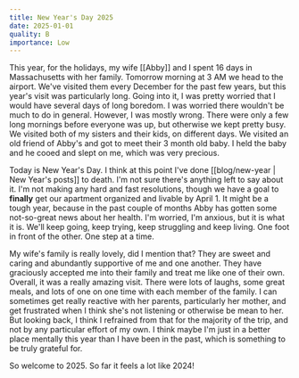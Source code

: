 ```yaml
---
title: New Year's Day 2025
date: 2025-01-01
quality: B
importance: Low
---
```

This year, for the holidays, my wife [[Abby]] and I spent 16 days in Massachusetts with her family. Tomorrow morning at 3 AM we head to the airport. We've visited them every December for the past few years, but this year's visit was particularly long. Going into it, I was pretty worried that I would have several days of long boredom. I was worried there wouldn't be much to do in general. However, I was mostly wrong. There were only a few long mornings before everyone was up, but otherwise we kept pretty busy. We visited both of my sisters and their kids, on different days. We visited an old friend of Abby's and got to meet their 3 month old baby. I held the baby and he cooed and slept on me, which was very precious.

Today is New Year's Day. I think at this point I've done [[blog/new-year | New Year's posts]] to death. I'm not sure there's anything left to say about it. I'm not making any hard and fast resolutions, though we have a goal to **finally** get our apartment organized and livable by April 1. It might be a tough year, because in the past couple of months Abby has gotten some not-so-great news about her health. I'm worried, I'm anxious, but it is what it is. We'll keep going, keep trying, keep struggling and keep living. One foot in front of the other. One step at a time.

My wife's family is really lovely, did I mention that? They are sweet and caring and abundantly supportive of me and one another. They have graciously accepted me into their family and treat me like one of their own. Overall, it was a really amazing visit. There were lots of laughs, some great meals, and lots of one on one time with each member of the family. I can sometimes get really reactive with her parents, particularly her mother, and get frustrated when I think she's not listening or otherwise be mean to her. But looking back, I think I refrained from that for the majority of the trip, and not by any particular effort of my own. I think maybe I'm just in a better place mentally this year than I have been in the past, which is something to be truly grateful for.

So welcome to 2025. So far it feels a lot like 2024!